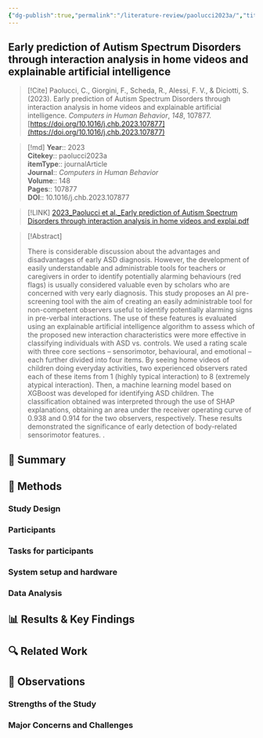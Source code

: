 ```yaml
---
{"dg-publish":true,"permalink":"/literature-review/paolucci2023a/","title":"Early prediction of Autism Spectrum Disorders through interaction analysis in home videos and explainable artificial intelligence","tags":["BodyTracking","autism"]}
---
```



## Early prediction of Autism Spectrum Disorders through interaction analysis in home videos and explainable artificial intelligence

> [!Cite]
> Paolucci, C., Giorgini, F., Scheda, R., Alessi, F. V., & Diciotti, S. (2023). Early prediction of Autism Spectrum Disorders through interaction analysis in home videos and explainable artificial intelligence. _Computers in Human Behavior_, _148_, 107877. [https://doi.org/10.1016/j.chb.2023.107877](https://doi.org/10.1016/j.chb.2023.107877)


>[!md]
> **Year**:: 2023   
> **Citekey**:: paolucci2023a  
> **itemType**:: journalArticle  
> **Journal**:: *Computers in Human Behavior*  
> **Volume**:: 148   
> **Pages**:: 107877  
> **DOI**:: 10.1016/j.chb.2023.107877    

> [!LINK] 
> [2023_Paolucci et al._Early prediction of Autism Spectrum Disorders through interaction analysis in home videos and explai.pdf](zotero://select/library/items/GDN2EEA9)

> [!Abstract]
>
> There is considerable discussion about the advantages and disadvantages of early ASD diagnosis. However, the development of easily understandable and administrable tools for teachers or caregivers in order to identify potentially alarming behaviours (red flags) is usually considered valuable even by scholars who are concerned with very early diagnosis. This study proposes an AI pre-screening tool with the aim of creating an easily administrable tool for non-competent observers useful to identify potentially alarming signs in pre-verbal interactions. The use of these features is evaluated using an explainable artificial intelligence algorithm to assess which of the proposed new interaction characteristics were more effective in classifying individuals with ASD vs. controls. We used a rating scale with three core sections – sensorimotor, behavioural, and emotional – each further divided into four items. By seeing home videos of children doing everyday activities, two experienced observers rated each of these items from 1 (highly typical interaction) to 8 (extremely atypical interaction). Then, a machine learning model based on XGBoost was developed for identifying ASD children. The classification obtained was interpreted through the use of SHAP explanations, obtaining an area under the receiver operating curve of 0.938 and 0.914 for the two observers, respectively. These results demonstrated the significance of early detection of body-related sensorimotor features.
>.
> 

## 📌 Summary


## 🔬 Methods 

### Study Design

### Participants

### Tasks for participants

### System setup and hardware

### Data Analysis

## 📊 Results & Key Findings 


## 🔍 Related Work 



## 📝 Observations

### Strengths of the Study

### Major Concerns and Challenges